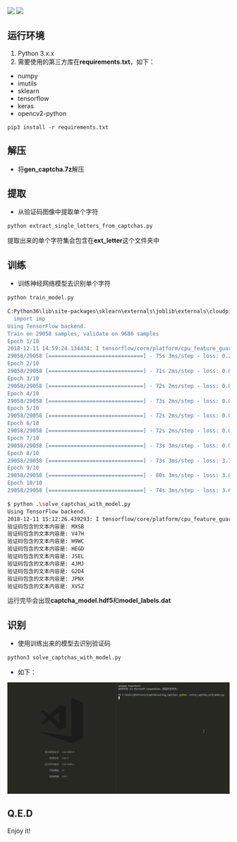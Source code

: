 
![](https://img.shields.io/badge/licence-Apache2.0-ff69b4.svg)
![](https://img.shields.io/badge/build-pass-0f9d58.svg)

## 运行环境


1. Python 3.x.x
2. 需要使用的第三方库在**requirements.txt**，如下：
- numpy
- imutils
- sklearn
- tensorflow
- keras
- opencv2-python

```
pip3 install -r requirements.txt
```

## 解压

- 将**gen_captcha.7z**解压

## 提取

- 从验证码图像中提取单个字符

```sh
python extract_single_letters_from_captchas.py
```

提取出来的单个字符集会包含在**ext_letter**这个文件夹中

## 训练

- 训练神经网络模型去识别单个字符

```sh
python train_model.py
```

```sh
C:Python36\lib\site-packages\sklearn\externals\joblib\externals\cloudpickle\cloudpickle.py:47: DeprecationWarning: the imp module is deprecated in favour of importlib; see the module's documentation for alternative uses
  import imp
Using TensorFlow backend.
Train on 29058 samples, validate on 9686 samples
Epoch 1/10
2018-12-11 14:59:24.134434: I tensorflow/core/platform/cpu_feature_guard.cc:141] Your CPU supports instructions that this TensorFlow binary was not compiled to use: AVX2
29058/29058 [==============================] - 75s 3ms/step - loss: 0.2216 - acc: 0.9467 - val_loss: 0.0177 - val_acc: 0.9953
Epoch 2/10
29058/29058 [==============================] - 71s 2ms/step - loss: 0.0119 - acc: 0.9971 - val_loss: 0.0126 - val_acc: 0.9962
Epoch 3/10
29058/29058 [==============================] - 72s 2ms/step - loss: 0.0073 - acc: 0.9982 - val_loss: 0.0080 - val_acc: 0.9974
Epoch 4/10
29058/29058 [==============================] - 73s 2ms/step - loss: 0.0043 - acc: 0.9985 - val_loss: 0.0131 - val_acc: 0.9964
Epoch 5/10
29058/29058 [==============================] - 72s 2ms/step - loss: 0.0043 - acc: 0.9990 - val_loss: 0.0091 - val_acc: 0.9978
Epoch 6/10
29058/29058 [==============================] - 72s 2ms/step - loss: 0.0021 - acc: 0.9996 - val_loss: 0.0626 - val_acc: 0.9839
Epoch 7/10
29058/29058 [==============================] - 73s 3ms/step - loss: 0.0059 - acc: 0.9981 - val_loss: 0.0059 - val_acc: 0.9983
Epoch 8/10
29058/29058 [==============================] - 73s 3ms/step - loss: 3.1436e-04 - acc: 0.9999 - val_loss: 0.0061 - val_acc: 0.9982
Epoch 9/10
29058/29058 [==============================] - 80s 3ms/step - loss: 3.8522e-05 - acc: 1.0000 - val_loss: 0.0054 - val_acc: 0.9988
Epoch 10/10
29058/29058 [==============================] - 74s 3ms/step - loss: 3.6896e-06 - acc: 1.0000 - val_loss: 0.0053 - val_acc: 0.9988
```

```sh
$ python .\solve_captchas_with_model.py
Using TensorFlow backend.
2018-12-11 15:12:26.439293: I tensorflow/core/platform/cpu_feature_guard.cc:141] Your CPU supports instructions that this TensorFlow binary was not compiled to use: AVX2
验证码包含的文本内容是: MXSB
验证码包含的文本内容是: V47H
验证码包含的文本内容是: H9WC
验证码包含的文本内容是: HEGD
验证码包含的文本内容是: JSEL
验证码包含的文本内容是: 4JMJ
验证码包含的文本内容是: G2D4
验证码包含的文本内容是: JPNX
验证码包含的文本内容是: XVSZ
```

运行完毕会出现**captcha_model.hdf5**和**model_labels.dat**


## 识别

- 使用训练出来的模型去识别验证码

```sh
python3 solve_captchas_with_model.py
```

- 如下：

<img src="img\captcha.gif"></img>

## Q.E.D

Enjoy it!
